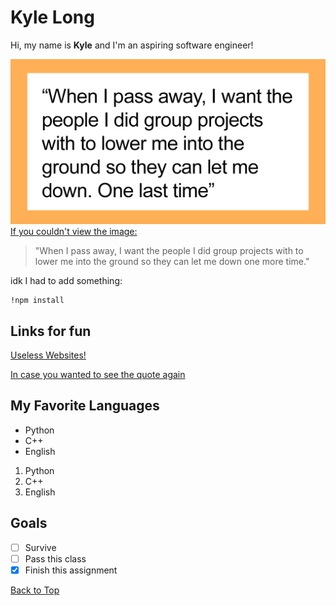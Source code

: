 # Kyle Long

Hi, my name is **Kyle** and I'm an aspiring software engineer!

![Beautiful Quote that I hope won't be necessary...](./yeah.png)
<ins>If you couldn't view the image:</ins>
>"When I pass away, I want the people I did group projects with to lower me into the ground so they can let me down one more time."

idk I had to add something:
```
!npm install
```

## Links for fun
[Useless Websites!](https://theuselessweb.com)

[In case you wanted to see the quote again](https://raw.githubusercontent.com/KyleL1015/CSE110Lab1/main/yeah.png)

## My Favorite Languages
* Python
* C++
* English

1. Python
2. C++
3. English

## Goals
- [ ] Survive
- [ ] Pass this class
- [x] Finish this assignment

[Back to Top](#kyle-long)